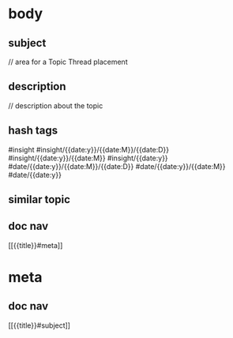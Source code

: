 # body
## subject
// area for  a Topic Thread placement
## description
// description about the topic 
## hash tags
#insight 
#insight/{{date:y}}/{{date:M}}/{{date:D}} #insight/{{date:y}}/{{date:M}} #insight/{{date:y}}
#date/{{date:y}}/{{date:M}}/{{date:D}} #date/{{date:y}}/{{date:M}} #date/{{date:y}}
## similar topic
## doc nav
[[{{title}}#meta]]
# meta
## doc nav 
[[{{title}}#subject]]